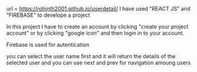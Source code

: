  url = https://rohinth2001.github.io/userdetail/
I have used "REACT JS" and "FIREBASE"  to develope a project

In this project I have to create an account by clicking "create your project account" or by clicking "google icon"
and then login in to your account.

Firebase is used for autentication


you can select the user name first and it will return the details of the selected user and you can use next and prev for navigation amoung users
